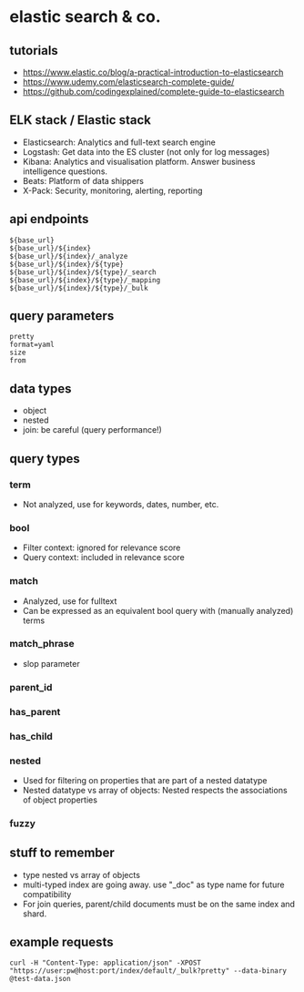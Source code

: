 # elastic search & co.

## tutorials

- https://www.elastic.co/blog/a-practical-introduction-to-elasticsearch
- https://www.udemy.com/elasticsearch-complete-guide/
- https://github.com/codingexplained/complete-guide-to-elasticsearch

## ELK stack / Elastic stack

- Elasticsearch: Analytics and full-text search engine
- Logstash: Get data into the ES cluster (not only for log messages)
- Kibana: Analytics and visualisation platform. Answer business intelligence questions.
- Beats: Platform of data shippers
- X-Pack: Security, monitoring, alerting, reporting

## api endpoints

    ${base_url}
    ${base_url}/${index}
    ${base_url}/${index}/_analyze
    ${base_url}/${index}/${type}
    ${base_url}/${index}/${type}/_search
    ${base_url}/${index}/${type}/_mapping
    ${base_url}/${index}/${type}/_bulk

## query parameters

    pretty
    format=yaml
    size
    from

## data types

- object
- nested
- join: be careful (query performance!)

## query types

### term
- Not analyzed, use for keywords, dates, number, etc. 

### bool
- Filter context: ignored for relevance score
- Query context: included in relevance score

### match
- Analyzed, use for fulltext
- Can be expressed as an equivalent bool query with (manually analyzed) terms

### match_phrase
- slop parameter

### parent_id

### has_parent

### has_child

### nested
- Used for filtering on properties that are part of a nested datatype
- Nested datatype vs array of objects: Nested respects the associations of object properties

### fuzzy

## stuff to remember
- type nested vs array of objects
- multi-typed index are going away. use "_doc" as type name for future compatibility
- For join queries, parent/child documents must be on the same index and shard.

## example requests

    curl -H "Content-Type: application/json" -XPOST "https://user:pw@host:port/index/default/_bulk?pretty" --data-binary @test-data.json
